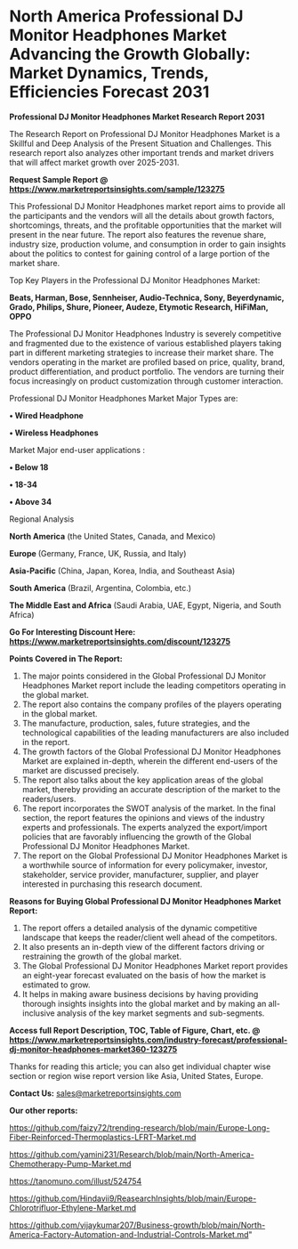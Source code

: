 # North America Professional DJ Monitor Headphones Market Advancing the Growth Globally: Market Dynamics, Trends, Efficiencies Forecast 2031

<strong>Professional DJ Monitor Headphones Market Research Report 2031</strong>

The Research Report on Professional DJ Monitor Headphones Market is a Skillful and Deep Analysis of the Present Situation and Challenges. This research report also analyzes other important trends and market drivers that will affect market growth over 2025-2031.

<strong>Request Sample Report @ <a href=https://www.marketreportsinsights.com/sample/123275>https://www.marketreportsinsights.com/sample/123275</a></strong>

This Professional DJ Monitor Headphones market report aims to provide all the participants and the vendors will all the details about growth factors, shortcomings, threats, and the profitable opportunities that the market will present in the near future. The report also features the revenue share, industry size, production volume, and consumption in order to gain insights about the politics to contest for gaining control of a large portion of the market share.

Top Key Players in the Professional DJ Monitor Headphones Market:

<strong>Beats, Harman, Bose, Sennheiser, Audio-Technica, Sony, Beyerdynamic, Grado, Philips, Shure, Pioneer, Audeze, Etymotic Research, HiFiMan, OPPO</strong>

The Professional DJ Monitor Headphones Industry is severely competitive and fragmented due to the existence of various established players taking part in different marketing strategies to increase their market share. The vendors operating in the market are profiled based on price, quality, brand, product differentiation, and product portfolio. The vendors are turning their focus increasingly on product customization through customer interaction.

Professional DJ Monitor Headphones Market Major Types are:

<strong>• Wired Headphone

• Wireless Headphones</strong>

Market Major end-user applications :

<strong>• Below 18

• 18-34

• Above 34</strong>

Regional Analysis

</u><strong><b>North America</b></strong> (the United States, Canada, and Mexico)

<strong><b>Europe </b></strong>(Germany, France, UK, Russia, and Italy)

<strong><b>Asia-Pacific</b></strong> (China, Japan, Korea, India, and Southeast Asia)

<strong><b>South America</b></strong> (Brazil, Argentina, Colombia, etc.)

<strong><b>The Middle East and Africa</b></strong> (Saudi Arabia, UAE, Egypt, Nigeria, and South Africa)

<strong>Go For Interesting Discount Here: <a href=https://www.marketreportsinsights.com/discount/123275>https://www.marketreportsinsights.com/discount/123275</a></strong>

<strong>Points Covered in The Report:</strong>
<ol>
  <li>The major points considered in the Global Professional DJ Monitor Headphones Market report include the leading competitors operating in the global market.</li>
  <li>The report also contains the company profiles of the players operating in the global market.</li>
  <li>The manufacture, production, sales, future strategies, and the technological capabilities of the leading manufacturers are also included in the report.</li>
  <li>The growth factors of the Global Professional DJ Monitor Headphones Market are explained in-depth, wherein the different end-users of the market are discussed precisely.</li>
  <li>The report also talks about the key application areas of the global market, thereby providing an accurate description of the market to the readers/users.</li>
  <li>The report incorporates the SWOT analysis of the market. In the final section, the report features the opinions and views of the industry experts and professionals. The experts analyzed the export/import policies that are favorably influencing the growth of the Global Professional DJ Monitor Headphones Market.</li>
  <li>The report on the Global Professional DJ Monitor Headphones Market is a worthwhile source of information for every policymaker, investor, stakeholder, service provider, manufacturer, supplier, and player interested in purchasing this research document.</li>
</ol>
<strong>Reasons for Buying Global Professional DJ Monitor Headphones Market Report:</strong>

<ol>
  <li>The report offers a detailed analysis of the dynamic competitive landscape that keeps the reader/client well ahead of the competitors.</li>
  <li>It also presents an in-depth view of the different factors driving or restraining the growth of the global market.</li>
  <li>The Global Professional DJ Monitor Headphones Market report provides an eight-year forecast evaluated on the basis of how the market is estimated to grow.</li>
  <li>It helps in making aware business decisions by having providing thorough insights insights into the global market and by making an all-inclusive analysis of the key market segments and sub-segments.</li>
</ol>
<strong>Access full Report Description, TOC, Table of Figure, Chart, etc. @ <a href=https://www.marketreportsinsights.com/industry-forecast/professional-dj-monitor-headphones-market360-123275>https://www.marketreportsinsights.com/industry-forecast/professional-dj-monitor-headphones-market360-123275</a></strong>


Thanks for reading this article; you can also get individual chapter wise section or region wise report version like Asia, United States, Europe.

<strong>Contact Us:</strong>
sales@marketreportsinsights.com

<strong>Our other reports:</strong>

<a href=https://github.com/faizy72/trending-research/blob/main/Europe-Long-Fiber-Reinforced-Thermoplastics-LFRT-Market.md>https://github.com/faizy72/trending-research/blob/main/Europe-Long-Fiber-Reinforced-Thermoplastics-LFRT-Market.md</a>

<a href=https://github.com/yamini231/Research/blob/main/North-America-Chemotherapy-Pump-Market.md>https://github.com/yamini231/Research/blob/main/North-America-Chemotherapy-Pump-Market.md</a>

<a href=https://tanomuno.com/illust/524754>https://tanomuno.com/illust/524754</a>

<a href=https://github.com/Hindavii9/ReasearchInsights/blob/main/Europe-Chlorotrifluor-Ethylene-Market.md>https://github.com/Hindavii9/ReasearchInsights/blob/main/Europe-Chlorotrifluor-Ethylene-Market.md</a>

<a href=https://github.com/vijaykumar207/Business-growth/blob/main/North-America-Factory-Automation-and-Industrial-Controls-Market.md>https://github.com/vijaykumar207/Business-growth/blob/main/North-America-Factory-Automation-and-Industrial-Controls-Market.md</a>"
